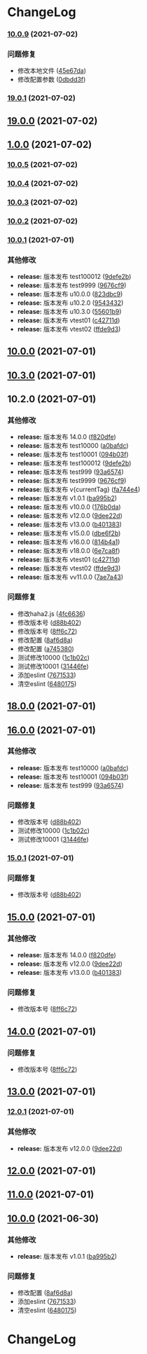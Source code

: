 # ChangeLog
### [10.0.9](https://github.com/mimanghuilang/node/compare/v19.0.1...v10.0.9) (2021-07-02)


### 问题修复

* 修改本地文件 ([45e67da](https://github.com/mimanghuilang/node/commit/45e67da02481aaf6b0c8bc06a3926c95e34490fd))
* 修改配置参数 ([0dbdd3f](https://github.com/mimanghuilang/node/commit/0dbdd3f231f8030dad5256bdc50552f65c29eb19))

### [19.0.1](https://github.com/mimanghuilang/node/compare/v19.0.0...v19.0.1) (2021-07-02)

## [19.0.0](https://github.com/mimanghuilang/node/compare/v1.0.0...v19.0.0) (2021-07-02)

## [1.0.0](https://github.com/mimanghuilang/node/compare/v10.0.5...v1.0.0) (2021-07-02)

### [10.0.5](https://github.com/mimanghuilang/node/compare/v10.0.4...v10.0.5) (2021-07-02)

### [10.0.4](https://github.com/mimanghuilang/node/compare/v10.0.3...v10.0.4) (2021-07-02)

### [10.0.3](https://github.com/mimanghuilang/node/compare/v10.0.2...v10.0.3) (2021-07-02)

### [10.0.2](https://github.com/mimanghuilang/node/compare/v10.0.1...v10.0.2) (2021-07-02)

### [10.0.1](https://github.com/mimanghuilang/node/compare/v18.0.0...v10.0.1) (2021-07-01)


### 其他修改

* **release:** 版本发布 test100012 ([9defe2b](https://github.com/mimanghuilang/node/commit/9defe2becd583cee4c75e6855fb1e144ce7cf73a))
* **release:** 版本发布 test9999 ([9676cf9](https://github.com/mimanghuilang/node/commit/9676cf9ee9ae3c5c2b8d66783028493790edd250))
* **release:** 版本发布 u10.0.0 ([823dbc9](https://github.com/mimanghuilang/node/commit/823dbc92b3b4107222bd32135e3ee476d21e899b))
* **release:** 版本发布 u10.2.0 ([9543432](https://github.com/mimanghuilang/node/commit/95434323cc326ef22eb2063610418c21ac475f89))
* **release:** 版本发布 u10.3.0 ([55601b9](https://github.com/mimanghuilang/node/commit/55601b980db2872eb2f317428a680f1955ecb6b2))
* **release:** 版本发布 vtest01 ([c42711d](https://github.com/mimanghuilang/node/commit/c42711d3470cdc6a3fbdc2ebb64b711b846c912b))
* **release:** 版本发布 vtest02 ([ffde9d3](https://github.com/mimanghuilang/node/commit/ffde9d3a8a1b7374f74823a1175a631d991fab9d))

## [10.0.0](https://github.com/mimanghuilang/node/compare/u10.3.0...u10.0.0) (2021-07-01)

## [10.3.0](https://github.com/mimanghuilang/node/compare/u10.2.0...u10.3.0) (2021-07-01)

## 10.2.0 (2021-07-01)


### 其他修改

* **release:** 版本发布 14.0.0 ([f820dfe](https://github.com/mimanghuilang/node/commit/f820dfe54b32d6d84d47d5f823f139fc0bd39441))
* **release:** 版本发布 test10000 ([a0bafdc](https://github.com/mimanghuilang/node/commit/a0bafdca603417ac8275195857abec36512a4429))
* **release:** 版本发布 test10001 ([094b03f](https://github.com/mimanghuilang/node/commit/094b03fc1a31d2a2ba6c4222dd2517bb73b9cf78))
* **release:** 版本发布 test100012 ([9defe2b](https://github.com/mimanghuilang/node/commit/9defe2becd583cee4c75e6855fb1e144ce7cf73a))
* **release:** 版本发布 test999 ([93a6574](https://github.com/mimanghuilang/node/commit/93a6574c961ce1eb1d0cebbcd6c52158255b7a31))
* **release:** 版本发布 test9999 ([9676cf9](https://github.com/mimanghuilang/node/commit/9676cf9ee9ae3c5c2b8d66783028493790edd250))
* **release:** 版本发布 v{currentTag} ([fa744e4](https://github.com/mimanghuilang/node/commit/fa744e492857136a54fd8ee430442ed3335bb44f))
* **release:** 版本发布 v1.0.1 ([ba995b2](https://github.com/mimanghuilang/node/commit/ba995b2104452b49921e77cbb47e50f8cedf8b97))
* **release:** 版本发布 v10.0.0 ([176b0da](https://github.com/mimanghuilang/node/commit/176b0da6976a9ce17f47b4d4c3b67a86a4630387))
* **release:** 版本发布 v12.0.0 ([9dee22d](https://github.com/mimanghuilang/node/commit/9dee22da9bc1053523eaa12ed28a3acc0984c7bc))
* **release:** 版本发布 v13.0.0 ([b401383](https://github.com/mimanghuilang/node/commit/b401383c396acdec919e43fb298639beeb396ce4))
* **release:** 版本发布 v15.0.0 ([dbe6f2b](https://github.com/mimanghuilang/node/commit/dbe6f2b07a1b8fd8254b30dd2e83bc1d71bc3bdd))
* **release:** 版本发布 v16.0.0 ([814b4a1](https://github.com/mimanghuilang/node/commit/814b4a141f50f597dccea6f4d3e1c57e57ec0060))
* **release:** 版本发布 v18.0.0 ([6e7ca8f](https://github.com/mimanghuilang/node/commit/6e7ca8fadf29bd54d1ed3c1d37040e9add0db9c1))
* **release:** 版本发布 vtest01 ([c42711d](https://github.com/mimanghuilang/node/commit/c42711d3470cdc6a3fbdc2ebb64b711b846c912b))
* **release:** 版本发布 vtest02 ([ffde9d3](https://github.com/mimanghuilang/node/commit/ffde9d3a8a1b7374f74823a1175a631d991fab9d))
* **release:** 版本发布 vv11.0.0 ([7ae7a43](https://github.com/mimanghuilang/node/commit/7ae7a43fe47df43ef6428a1532f5651a86cf6e38))


### 问题修复

* 修改haha2.js ([4fc6636](https://github.com/mimanghuilang/node/commit/4fc6636943573f98953d663d26c5d90da603e65c))
* 修改版本号 ([d88b402](https://github.com/mimanghuilang/node/commit/d88b402f4a5a5bfe91abda1ba09ffbd71a110e99))
* 修改版本号 ([8ff6c72](https://github.com/mimanghuilang/node/commit/8ff6c72eec484a8bd510b32dbdcc4b69ba97e856))
* 修改配置 ([8af6d8a](https://github.com/mimanghuilang/node/commit/8af6d8a9fa0e47706c2a4cfb4dc2baf5f0c670c9))
* 修改配置 ([a745380](https://github.com/mimanghuilang/node/commit/a74538090fbb3e8dfd73ce2ae2b633cb36a64762))
* 测试修改10000 ([1c1b02c](https://github.com/mimanghuilang/node/commit/1c1b02cb0a130f0ea13a8662accff23df9b536a7))
* 测试修改10001 ([31446fe](https://github.com/mimanghuilang/node/commit/31446fe06b1fdf6ec5a846bf77910eb861ecda50))
* 添加eslint ([7671533](https://github.com/mimanghuilang/node/commit/767153316881bc74987b499aa8510c1ca8259e03))
* 清空eslint ([6480175](https://github.com/mimanghuilang/node/commit/6480175f33a86fa02d7344cd6f131a73be9bca0b))

## [18.0.0](https://github.com/mimanghuilang/node/compare/v16.0.0...v18.0.0) (2021-07-01)

## [16.0.0](https://github.com/mimanghuilang/node/compare/v15.0.0...v16.0.0) (2021-07-01)


### 其他修改

* **release:** 版本发布 test10000 ([a0bafdc](https://github.com/mimanghuilang/node/commit/a0bafdca603417ac8275195857abec36512a4429))
* **release:** 版本发布 test10001 ([094b03f](https://github.com/mimanghuilang/node/commit/094b03fc1a31d2a2ba6c4222dd2517bb73b9cf78))
* **release:** 版本发布 test999 ([93a6574](https://github.com/mimanghuilang/node/commit/93a6574c961ce1eb1d0cebbcd6c52158255b7a31))


### 问题修复

* 修改版本号 ([d88b402](https://github.com/mimanghuilang/node/commit/d88b402f4a5a5bfe91abda1ba09ffbd71a110e99))
* 测试修改10000 ([1c1b02c](https://github.com/mimanghuilang/node/commit/1c1b02cb0a130f0ea13a8662accff23df9b536a7))
* 测试修改10001 ([31446fe](https://github.com/mimanghuilang/node/commit/31446fe06b1fdf6ec5a846bf77910eb861ecda50))

### [15.0.1](https://github.com/mimanghuilang/node/compare/v15.0.0...v15.0.1) (2021-07-01)


### 问题修复

* 修改版本号 ([d88b402](https://github.com/mimanghuilang/node/commit/d88b402f4a5a5bfe91abda1ba09ffbd71a110e99))

## [15.0.0](https://github.com/mimanghuilang/node/compare/v11.0.0...v15.0.0) (2021-07-01)


### 其他修改

* **release:** 版本发布 14.0.0 ([f820dfe](https://github.com/mimanghuilang/node/commit/f820dfe54b32d6d84d47d5f823f139fc0bd39441))
* **release:** 版本发布 v12.0.0 ([9dee22d](https://github.com/mimanghuilang/node/commit/9dee22da9bc1053523eaa12ed28a3acc0984c7bc))
* **release:** 版本发布 v13.0.0 ([b401383](https://github.com/mimanghuilang/node/commit/b401383c396acdec919e43fb298639beeb396ce4))


### 问题修复

* 修改版本号 ([8ff6c72](https://github.com/mimanghuilang/node/commit/8ff6c72eec484a8bd510b32dbdcc4b69ba97e856))

## [14.0.0](https://github.com/mimanghuilang/node/compare/13.0.0...14.0.0) (2021-07-01)


### 问题修复

* 修改版本号 ([8ff6c72](https://github.com/mimanghuilang/node/commit/8ff6c72eec484a8bd510b32dbdcc4b69ba97e856))

## [13.0.0](https://github.com/mimanghuilang/node/compare/12.0.0...13.0.0) (2021-07-01)

### [12.0.1](https://github.com/mimanghuilang/node/compare/v11.0.0...v12.0.1) (2021-07-01)


### 其他修改

* **release:** 版本发布 v12.0.0 ([9dee22d](https://github.com/mimanghuilang/node/commit/9dee22da9bc1053523eaa12ed28a3acc0984c7bc))

## [12.0.0](https://github.com/mimanghuilang/node/compare/v11.0.0...v12.0.0) (2021-07-01)

## [11.0.0](https://github.com/mimanghuilang/node/compare/v10.0.0...v11.0.0) (2021-07-01)

## [10.0.0](https://github.com/mimanghuilang/node/compare/v1.0.1...v10.0.0) (2021-06-30)


### 其他修改

* **release:** 版本发布 v1.0.1 ([ba995b2](https://github.com/mimanghuilang/node/commit/ba995b2104452b49921e77cbb47e50f8cedf8b97))


### 问题修复

* 修改配置 ([8af6d8a](https://github.com/mimanghuilang/node/commit/8af6d8a9fa0e47706c2a4cfb4dc2baf5f0c670c9))
* 添加eslint ([7671533](https://github.com/mimanghuilang/node/commit/767153316881bc74987b499aa8510c1ca8259e03))
* 清空eslint ([6480175](https://github.com/mimanghuilang/node/commit/6480175f33a86fa02d7344cd6f131a73be9bca0b))

# ChangeLog
